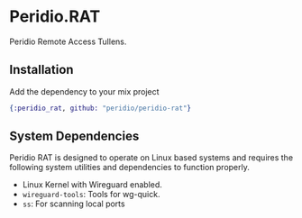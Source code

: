 # Peridio.RAT

Peridio Remote Access Tullens.

## Installation

Add the dependency to your mix project

```elixir
{:peridio_rat, github: "peridio/peridio-rat"}
```

## System Dependencies

Peridio RAT is designed to operate on Linux based systems and requires the following system utilities and dependencies to function properly.

* Linux Kernel with Wireguard enabled.
* `wireguard-tools`: Tools for wg-quick.
* `ss`: For scanning local ports
